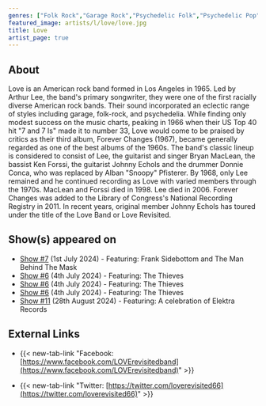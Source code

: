 ```yaml
---
genres: ["Folk Rock","Garage Rock","Psychedelic Folk","Psychedelic Pop","Psychedelic Rock","Rock","Proto-Punk"]
featured_image: artists/l/love/love.jpg
title: Love
artist_page: true
---
```

## About

Love is an American rock band formed in Los Angeles in 1965. Led by Arthur Lee, the band's primary songwriter, they were one of the first racially diverse American rock bands. Their sound incorporated an eclectic range of styles including garage, folk-rock, and psychedelia. While finding only modest success on the music charts, peaking in 1966 when their US Top 40 hit "7 and 7 Is" made it to number 33, Love would come to be praised by critics as their third album, Forever Changes (1967), became generally regarded as one of the best albums of the 1960s.
The band's classic lineup is considered to consist of Lee, the guitarist and singer Bryan MacLean, the bassist Ken Forssi, the guitarist Johnny Echols and the drummer Donnie Conca, who was replaced by Alban "Snoopy" Pfisterer. By 1968, only Lee remained and he continued recording as Love with varied members through the 1970s. MacLean and Forssi died in 1998. Lee died in 2006. Forever Changes was added to the Library of Congress's National Recording Registry in 2011. In recent years, original member Johnny Echols has toured under the title of the Love Band or Love Revisited.

## Show(s) appeared on

- [Show #7](/shows/featuring-frank-sidebottom-and-the-man-behind-the-mask/) (1st July 2024) - Featuring: Frank Sidebottom and The Man Behind The Mask
- [Show #6](/shows/featuring-the-thieves/) (4th July 2024) - Featuring: The Thieves
- [Show #6](/shows/featuring-the-thieves/) (4th July 2024) - Featuring: The Thieves
- [Show #6](/shows/featuring-the-thieves/) (4th July 2024) - Featuring: The Thieves
- [Show #11](/shows/featuring-a-celebration-of-elektra-records/) (28th August 2024) - Featuring: A celebration of Elektra Records

## External Links

- {{< new-tab-link "Facebook: [https://www.facebook.com/LOVErevisitedband](https://www.facebook.com/LOVErevisitedband)" >}}


- {{< new-tab-link "Twitter: [https://twitter.com/loverevisited66](https://twitter.com/loverevisited66)" >}}


